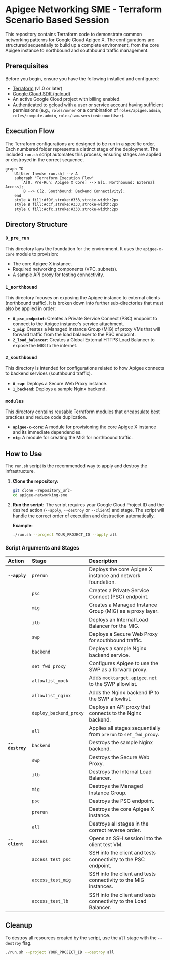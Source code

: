 # Apigee Networking SME - Terraform Scenario Based Session

This repository contains Terraform code to demonstrate common networking patterns for Google Cloud Apigee X. The configurations are structured sequentially to build up a complete environment, from the core Apigee instance to northbound and southbound traffic management.

## Prerequisites

Before you begin, ensure you have the following installed and configured:
- [Terraform](https://learn.hashicorp.com/tutorials/terraform/install-cli) (v1.0 or later)
- [Google Cloud SDK (gcloud)](https://cloud.google.com/sdk/docs/install)
- An active Google Cloud project with billing enabled.
- Authenticated to gcloud with a user or service account having sufficient permissions (e.g., `roles/owner` or a combination of `roles/apigee.admin`, `roles/compute.admin`, `roles/iam.serviceAccountUser`).

## Execution Flow

The Terraform configurations are designed to be run in a specific order. Each numbered folder represents a distinct stage of the deployment. The included `run.sh` script automates this process, ensuring stages are applied or destroyed in the correct sequence.

```mermaid
graph TD
    U1[User Invoke run.sh] --> A
    subgraph "Terraform Execution Flow"
        A[0. Pre-Run: Apigee X Core] --> B[1. Northbound: External Access];
        B --> C[2. Southbound: Backend Connectivity];
    end
    style A fill:#f9f,stroke:#333,stroke-width:2px
    style B fill:#ccf,stroke:#333,stroke-width:2px
    style C fill:#cfc,stroke:#333,stroke-width:2px
```

## Directory Structure

### `0_pre_run`
This directory lays the foundation for the environment. It uses the `apigee-x-core` module to provision:
- The core Apigee X instance.
- Required networking components (VPC, subnets).
- A sample API proxy for testing connectivity.

### `1_northbound`
This directory focuses on exposing the Apigee instance to external clients (northbound traffic). It is broken down into further sub-directories that must also be applied in order:
- **`0_psc_endpoint`**: Creates a Private Service Connect (PSC) endpoint to connect to the Apigee instance's service attachment.
- **`1_mig`**: Creates a Managed Instance Group (MIG) of proxy VMs that will forward traffic from the load balancer to the PSC endpoint.
- **`2_load_balancer`**: Creates a Global External HTTPS Load Balancer to expose the MIG to the internet.

### `2_southbound`
This directory is intended for configurations related to how Apigee connects to backend services (southbound traffic).
- **`0_swp`**: Deploys a Secure Web Proxy instance.
- **`1_backend`**: Deploys a sample Nginx backend.

### `modules`
This directory contains reusable Terraform modules that encapsulate best practices and reduce code duplication.
- **`apigee-x-core`**: A module for provisioning the core Apigee X instance and its immediate dependencies.
- **`mig`**: A module for creating the MIG for northbound traffic.

## How to Use

The `run.sh` script is the recommended way to apply and destroy the infrastructure.

1.  **Clone the repository:**
    ```sh
    git clone <repository_url>
    cd apigee-networking-sme
    ```

2.  **Run the script:**
    The script requires your Google Cloud Project ID and the desired action (`--apply`, `--destroy` or `--client`) and stage. The script will handle the correct order of execution and destruction automatically.

    **Example:**
    ```sh
    ./run.sh --project YOUR_PROJECT_ID --apply all
    ```

### Script Arguments and Stages

| Action      | Stage                  | Description                                                 |
| :---------- | :--------------------- | :---------------------------------------------------------- |
| **`--apply`**   | `prerun`               | Deploys the core Apigee X instance and network foundation.  |
|             | `psc`                  | Creates a Private Service Connect (PSC) endpoint.           |
|             | `mig`                  | Creates a Managed Instance Group (MIG) as a proxy layer.    |
|             | `ilb`                  | Deploys an Internal Load Balancer for the MIG.              |
|             | `swp`                  | Deploys a Secure Web Proxy for southbound traffic.          |
|             | `backend`              | Deploys a sample Nginx backend service.                     |
|             | `set_fwd_proxy`        | Configures Apigee to use the SWP as a forward proxy.        |
|             | `allowlist_mock`       | Adds `mocktarget.apigee.net` to the SWP allowlist.          |
|             | `allowlist_nginx`      | Adds the Nginx backend IP to the SWP allowlist.             |
|             | `deploy_backend_proxy` | Deploys an API proxy that connects to the Nginx backend.    |
|             | `all`                  | Applies all stages sequentially from `prerun` to `set_fwd_proxy`. |
| **`--destroy`** | `backend`              | Destroys the sample Nginx backend.                          |
|             | `swp`                  | Destroys the Secure Web Proxy.                              |
|             | `ilb`                  | Destroys the Internal Load Balancer.                        |
|             | `mig`                  | Destroys the Managed Instance Group.                        |
|             | `psc`                  | Destroys the PSC endpoint.                                  |
|             | `prerun`               | Destroys the core Apigee X instance.                        |
|             | `all`                  | Destroys all stages in the correct reverse order.           |
| **`--client`**  | `access`               | Opens an SSH session into the client test VM.               |
|             | `access_test_psc`      | SSH into the client and tests connectivity to the PSC endpoint. |
|             | `access_test_mig`      | SSH into the client and tests connectivity to the MIG instances. |
|             | `access_test_lb`       | SSH into the client and tests connectivity to the Load Balancer. |

## Cleanup

To destroy all resources created by the script, use the `all` stage with the `--destroy` flag.

```sh
./run.sh --project YOUR_PROJECT_ID --destroy all
```